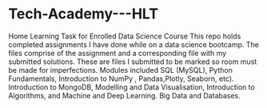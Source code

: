 # Tech-Academy---HLT
Home Learning Task for Enrolled Data Science Course
This repo holds completed assignments I have done while on a data science bootcamp. The files comprise of the assignment and a corresponding file with my submitted solutions. These are files I submitted to be marked so room must be made for imperfections.  Modules included SQL (MySQL), Python Fundamentals, Introduction to NumPy , Pandas,Plotly, Seaborn, etc). Introduction to MongoDB, Modelling and Data Visualisation, Introduction to Algorithms, and Machine and Deep Learning. Big Data and Databases.
